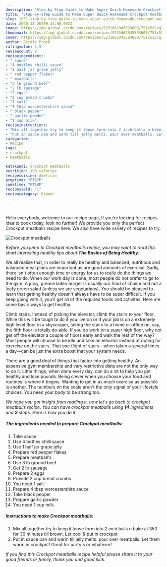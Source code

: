 ```yaml
---
description: "Step-by-Step Guide to Make Super Quick Homemade Crockpot meatballs"
title: "Step-by-Step Guide to Make Super Quick Homemade Crockpot meatballs"
slug: 1031-step-by-step-guide-to-make-super-quick-homemade-crockpot-meatballs
date: 2020-11-26T09:34:08.902Z
image: https://img-global.cpcdn.com/recipes/5231662045593600/751x532cq70/crockpot-meatballs-recipe-main-photo.jpg
thumbnail: https://img-global.cpcdn.com/recipes/5231662045593600/751x532cq70/crockpot-meatballs-recipe-main-photo.jpg
cover: https://img-global.cpcdn.com/recipes/5231662045593600/751x532cq70/crockpot-meatballs-recipe-main-photo.jpg
author: Birdie Brock
ratingvalue: 4.5
reviewcount: 8
recipeingredient:
- " sauce"
- "4 bottles chilli sauce"
- "1 half jar grape jelly"
- " red pepper flakes"
- " meatballs"
- "3 lb ground beef"
- "2 lb sausage"
- "2 eggs"
- "2 cup bread crumbs"
- "1 salt"
- "4 tbsp worcestershire sauce"
- " black pepper"
- " garlic powder"
- "1 cup milk"
recipeinstructions:
- "Mix all together try to keep it loose form into 2 inch balls n bake at 350 for 30 minutes till brown. Let cool &amp; put in crockpot"
- "Put in sauce pan and warm till jelly melts. pour over meatballs. Let them warm in crockpot! Great for party&#39;s or whatever!"
categories:
- Recipe
tags:
- crockpot
- meatballs

katakunci: crockpot meatballs 
nutrition: 100 calories
recipecuisine: American
preptime: "PT37M"
cooktime: "PT34M"
recipeyield: "1"
recipecategory: Dinner

---
```

<br>
Hello everybody, welcome to our recipe page, If you're looking for recipes idea to cook today, look no further! We provide you only the perfect Crockpot meatballs recipe here. We also have wide variety of recipes to try.
<br>


![Crockpot meatballs](https://img-global.cpcdn.com/recipes/5231662045593600/751x532cq70/crockpot-meatballs-recipe-main-photo.jpg)

<i>Before you jump to Crockpot meatballs recipe, you may want to read this short interesting healthy tips about <strong>The Basics of Being Healthy</strong>.</i>

We all realize that, in order to really be healthy and balanced, nutritious and balanced meal plans are important as are good amounts of exercise. Sadly, there isn't often enough time or energy for us to really do the things we need to do. When our work day is done, most people do not prefer to go to the gym. A juicy, grease laden burger is usually our food of choice and not a leafy green salad (unless we are vegetarians). You should be pleased to learn that getting healthy doesn't always have to be super difficult. If you keep going with it, you'll get all of the required foods and activites. Here are some basic ways to get healthy.

Climb stairs. Instead of picking the elevator, climb the stairs to your floor. While this will be tough to do if you live on or if your job is on a extremely high level floor in a skyscraper, taking the stairs to a home or office on, say, the fifth floor is totally do-able. If you do work on a super high floor, why not get off the elevator a couple of floors early and walk the rest of the way? Most people will choose to be idle and take an elevator instead of opting for exercise on the stairs. That one flight of stairs—when taken a several times a day—can be just the extra boost that your system needs. 

There are a good deal of things that factor into getting healthy. An expensive gym membership and very restrictive diets are not the only way to do it. Little things, when done every day, can do a lot to help you get healthy and lose pounds. Being clever when you choose your food and routines is where it begins. Wanting to get in as much exercise as possible is another. The numbers on the scale aren't the only signal of your lifestyle choices. You need your body to be strong too. 


<i>We hope you got insight from reading it, now let's go back to crockpot meatballs recipe. You can have crockpot meatballs using <strong>14</strong> ingredients and <strong>2</strong> steps. Here is how you do it.
</i>

##### The ingredients needed to prepare Crockpot meatballs:

1. Take  sauce
1. Use 4 bottles chilli sauce
1. Use 1 half jar grape jelly
1. Prepare  red pepper flakes
1. Prepare  meatball&#39;s
1. Use 3 lb ground beef
1. Get 2 lb sausage
1. Prepare 2 eggs
1. Provide 2 cup bread crumbs
1. You need 1 salt
1. Prepare 4 tbsp worcestershire sauce
1. Take  black pepper
1. Prepare  garlic powder
1. You need 1 cup milk


##### Instructions to make Crockpot meatballs:

1. Mix all together try to keep it loose form into 2 inch balls n bake at 350 for 30 minutes till brown. Let cool &amp; put in crockpot
1. Put in sauce pan and warm till jelly melts. pour over meatballs. Let them warm in crockpot! Great for party&#39;s or whatever!


<i>If you find this Crockpot meatballs recipe helpful please share it to your good friends or family, thank you and good luck.</i>
